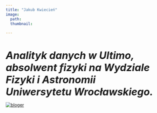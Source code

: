 ```yaml
---
title: "Jakub Kwiecień"
image: 
  path: 
  thumbnail: 
 
---
```

<br/>

***<font size=6>Analityk danych w Ultimo, absolwent fizyki na Wydziale Fizyki i Astronomii Uniwersytetu Wrocławskiego.</font>***

[![bloger](https://s3-media2.fl.yelpcdn.com/bphoto/t5BiVDZPuK9tANwz5GSiMw/l.jpg)](https://ultimo.pl/)


